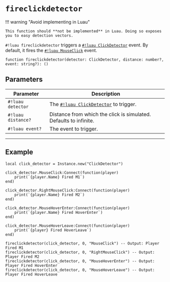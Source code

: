 # `fireclickdetector`

!!! warning "Avoid implementing in Luau"

    This function should **not be implemented** in Luau. Doing so exposes you to easy detection vectors.

`#!luau fireclickdetector` triggers a [`#!luau ClickDetector`](https://create.roblox.com/docs/reference/engine/classes/ClickDetector) event. By default, it fires the [`#!luau MouseClick`](https://create.roblox.com/docs/reference/engine/classes/ClickDetector#MouseClick) event.

```luau
function fireclickdetector(detector: ClickDetector, distance: number?, event: string?): ()
```

## Parameters

| Parameter          | Description                                                                                                     |
| ------------------ | --------------------------------------------------------------------------------------------------------------- |
| `#!luau detector`  | The [`#!luau ClickDetector`](https://create.roblox.com/docs/reference/engine/classes/ClickDetector) to trigger. |
| `#!luau distance?` | Distance from which the click is simulated. Defaults to infinite.                                               |
| `#!luau event?`    | The event to trigger.                                                                                           |

---

## Example

```luau title="Firing different ClickDetector events" linenums="1"
local click_detector = Instance.new("ClickDetector")

click_detector.MouseClick:Connect(function(player)
    print(`{player.Name} Fired M1`)
end)

click_detector.RightMouseClick:Connect(function(player)
    print(`{player.Name} Fired M2`)
end)

click_detector.MouseHoverEnter:Connect(function(player)
    print(`{player.Name} Fired HoverEnter`)
end)

click_detector.MouseHoverLeave:Connect(function(player)
    print(`{player} Fired HoverLeave`)
end)

fireclickdetector(click_detector, 0, "MouseClick") -- Output: Player Fired M1
fireclickdetector(click_detector, 0, "RightMouseClick") -- Output: Player Fired M2
fireclickdetector(click_detector, 0, "MouseHoverEnter") -- Output: Player Fired HoverEnter
fireclickdetector(click_detector, 0, "MouseHoverLeave") -- Output: Player Fired HoverLeave
```
